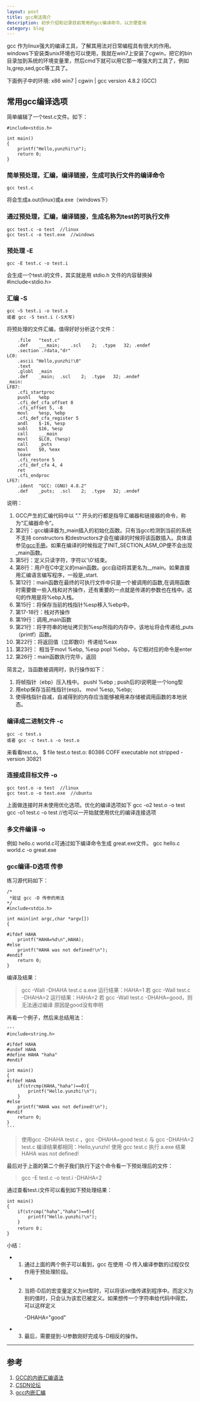 ```yaml
---
layout: post
title: gcc用法简介
description: 初步介绍和记录目前常用的gcc编译命令，以方便查询
category: blog
---
```


gcc 作为linux强大的编译工具，了解其用法对日常编程具有很大的作用。windows下安装类unix环境也可以使用，我就在win7上安装了cgwin，把它的bin目录加到系统的环境变量里，然后cmd下就可以用它那一堆强大的工具了，例如ls,grep,sed,gcc等工具了。

下面例子中的环境: x86 win7 | cgwin | gcc version 4.8.2 (GCC)

## 常用gcc编译选项
简单编辑了一个test.c文件。如下：

	#include<stdio.h>

	int main()
	{
		printf("Hello,yunzhi!\n");
		return 0;
	}

### 简单预处理，汇编，编译链接，生成可执行文件的编译命令
	gcc test.c
将会生成a.out(linux)或a.exe（windows下）

### 通过预处理，汇编，编译链接，生成名称为test的可执行文件
	gcc test.c -o test	//linux
	gcc test.c -o test.exe	//windows

### 预处理 -E
	gcc -E test.c -o test.i
会生成一个test.i的文件，其实就是用 stdio.h 文件的内容替换掉 #include<stdio.h>

### 汇编 -S
	gcc —S test.i -o test.s
	或者 gcc -S test.i (-S大写)
将预处理的文件汇编，值得好好分析这个文件：

		.file	"test.c"
		.def	___main;	.scl	2;	.type	32;	.endef
		.section .rdata,"dr"
	LC0:
		.ascii "Hello,yunzhi!\0"
		.text
		.globl	_main
		.def	_main;	.scl	2;	.type	32;	.endef
	_main:
	LFB7:
		.cfi_startproc
		pushl	%ebp
		.cfi_def_cfa_offset 8
		.cfi_offset 5, -8
		movl	%esp, %ebp
		.cfi_def_cfa_register 5
		andl	$-16, %esp
		subl	$16, %esp
		call	___main	
		movl	$LC0, (%esp)
		call	_puts
		movl	$0, %eax
		leave
		.cfi_restore 5
		.cfi_def_cfa 4, 4
		ret
		.cfi_endproc
	LFE7:
		.ident	"GCC: (GNU) 4.8.2"
		.def	_puts;	.scl	2;	.type	32;	.endef


说明：

1. GCC产生的汇编代码中以 "." 开头的行都是指导汇编器和链接器的命令，称为“汇编器命令”。
2. 第2行：gcc编译器为_main插入的初始化函数。只有当gcc检测到当前的系统不支持 constructors 和destructors才会在编译的时候将该函数插入。具体请参见[gcc手册](http://gcc.gnu.org/onlinedocs/gccint/Initialization.html)。如果在编译的时候指定了INIT_SECTION_ASM_OP便不会出现_main函数。
3. 第5行：定义只读字符，字符以'\0'结束。
4. 第8行：用户在C中定义的main函数。gcc自动将其更名为__main。如果直接用汇编语言编写程序，一般是_start.
5. 第12行：main函数在最终的可执行文件中只是一个被调用的函数,在调用函数时需要做一些入栈和对齐操作，还有重要的一点就是传递的参数也在栈中。这句的作用是将%ebp入栈。
6. 第15行：将保存当前的栈指针%esp移入%ebp中。
7. 第17-18行：栈对齐操作
8. 第19行：调用_main函数
9. 第21行：将字符串的地址拷贝到%esp所指的内存中，该地址将会传递给_puts（printf）函数。
10. 第22行：将返回值（立即数0）传递给%eax 
11. 第23行： 相当于movl %ebp, %esp   popl %ebp，与它相对应的命令是enter
12. 第26行：main函数执行完毕，返回

简言之，当函数被调用时，执行操作如下：

1. 将帧指针（ebp）压入栈中。 pushl %ebp ; push后的l说明是一个long型
2. 用ebp保存当前栈指针(esp)。 movl %esp, %ebp;
3. 使得栈指针自减，自减得到的内存应当能够被用来存储被调用函数的本地状态。

### 编译成二进制文件 -c
	gcc -c test.s
	或者 gcc -c test.s -o test.o
来看看test.o。
	$ file test.o
	test.o: 80386 COFF executable not stripped - version 30821

### 连接成目标文件 -o
	gcc test.o -o test	//linux
	gcc test.o -o test.exe	//ubuntu
上面做连接时并未使用优化选项。优化的编译选项如下
	gcc -o2 test.o -o test
	gcc -o1 test.c -o test	//也可以一开始就使用优化的编译连接选项

### 多文件编译 -o
例如 hello.c world.c可通过如下编译命令生成 great.exe文件。
	gcc hello.c world.c -o great.exe

### gcc编译-D选项 传参
练习源代码如下：

	/*
	 *验证 gcc -D 传参的用法
 	*/
	#include<stdio.h>

	int main(int argc,char *argv[])
	{

	#ifdef HAHA
		printf("HAHA=%d\n",HAHA);
	#else
		printf("HAHA was not defined!\n");
	#endif
		return 0;
	}

编译及结果：

> gcc -Wall -DHAHA test.c
> a.exe
> 运行结果：HAHA=1
> 若 gcc -Wall test.c -DHAHA=2
> 运行结果：HAHA=2
> 若 gcc -Wall test.c -DHAHA=good，则无法通过编译
> 原因是good没有申明

再看一个例子，然后来总结用法：

	'''
	#include<string.h>

	#ifdef HAHA
	#undef HAHA
	#define HAHA "haha"
	#endif

	int main()
	{
	#ifdef HAHA
		if(strcmp(HAHA,"haha")==0){
			printf("Hello.yunzhi!\n");
		}
	#else
		printf("HAHA was not defined!\n");
	#endif
		return 0;
	}
	'''
> 使用gcc -DHAHA test.c ，gcc -DHAHA=good test.c 与 gcc -DHAHA=2 test.c 
> 编译结果都相同：Hello,yunzhi!
> 使用 gcc test.c
> 执行 a.exe 结果 HAHA was not defined!

最后对于上面的第二个例子我们执行下这个命令看一下预处理后的文件：

> gcc -E test.c -o test.i -DHAHA=2

通过查看test.i文件可以看到如下预处理结果：

	int main()
	{
	 	if(strcmp("haha","haha")==0){
  			printf("Hello.yunzhi!\n");
 		}
		return 0；
	}

小结：

+ 1. 通过上面的两个例子可以看到，gcc 在使用 -D 传入编译参数的过程仅仅作用于预处理阶段。
+ 2. 当把-D后的宏变量定义为int型时，可以将该int值传递到程序中。而定义为别的值时，只会认为该宏已被定义。如果想传一个字符串给代码中得宏，可以这样定义
	
		-DHAHA=\"good\"

+ 3. 最后，需要提到-U参数刚好完成与-D相反的操作。

-----------------------------------------------------------------------------------------
## 参考

1. [GCC的内嵌汇编语法](http://os.chinaunix.net/a2008/0313/977/000000977964.shtml)
2. [CSDN论坛](http://bbs.csdn.net/topics/320108252)
3. [gcc内嵌汇编](http://www.cnblogs.com/zhuyp1015/archive/2012/05/01/2478099.html)